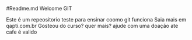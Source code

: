 #Readme.md 
Welcome GIT

Este é um repeositorio teste para ensinar coomo git funciona
Saia mais em qapti.com.br
Gosteou do curso?
quer mais?
ajude com uma doação ate cafe é valido
